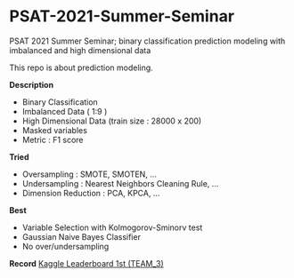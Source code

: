 # PSAT-2021-Summer-Seminar
PSAT 2021 Summer Seminar; binary classification prediction modeling with imbalanced and high dimensional data


This repo is about prediction modeling.

**Description**
 - Binary Classification
 - Imbalanced Data ( 1:9 )
 - High Dimensional Data (train size : 28000 x 200)
 - Masked variables
 - Metric : F1 score

**Tried**
- Oversampling : SMOTE, SMOTEN, ...
- Undersampling : Nearest Neighbors Cleaning Rule, ...
- Dimension Reduction : PCA, KPCA, ...

**Best**
- Variable Selection with Kolmogorov-Sminorv test
- Gaussian Naive Bayes Classifier
- No over/undersampling

**Record**
[Kaggle Leaderboard 1st (TEAM_3)](https://www.kaggle.com/c/p-sat-2021-summer-seminar/leaderboard)
